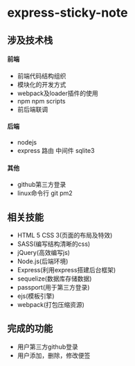 # express-sticky-note

## 涉及技术栈
#### 前端
- 前端代码结构组织
- 模块化的开发方式
- webpack及loader插件的使用
- npm npm scripts
- 前后端联调

#### 后端
- nodejs
- express 路由 中间件 sqlite3

#### 其他
- github第三方登录
- linux命令行 git pm2

## 相关技能
- HTML 5 CSS 3(页面的布局及特效)
- SASS(编写结构清晰的css)
- jQuery(高效编写js) 
- Node.js(后端环境)
- Express(利用express搭建后台框架)
- sequelize(数据库存储数据)
- passport(用于第三方登录)
- ejs(模板引擎)
- webpack(打包压缩资源)


## 完成的功能
- 用户第三方github登录
- 用户添加，删除，修改便签
